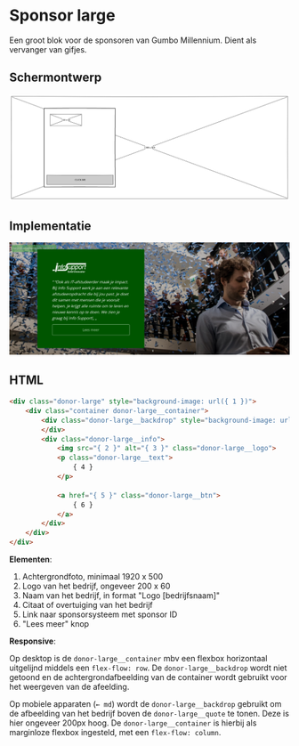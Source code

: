 # Sponsor large

Een groot blok voor de sponsoren van Gumbo Millennium. Dient als vervanger van gifjes.

## Schermontwerp

![Schermontwerp voor sponsor large](./img/sponsor-large-design.png)

## Implementatie

![Screenshot voor sponsor large](./img/sponsor-large-web.png)

## HTML

```html
<div class="donor-large" style="background-image: url({ 1 })">
    <div class="container donor-large__container">
        <div class="donor-large__backdrop" style="background-image: url({ 1 })">
        </div>
        <div class="donor-large__info">
            <img src="{ 2 }" alt="{ 3 }" class="donor-large__logo">
            <p class="donor-large__text">
                { 4 }
            </p>

            <a href="{ 5 }" class="donor-large__btn">
                { 6 }
            </a>
        </div>
    </div>
</div>
```

**Elementen**:

1. Achtergrondfoto, minimaal 1920 x 500
2. Logo van het bedrijf, ongeveer 200 x 60
3. Naam van het bedrijf, in format "Logo [bedrijfsnaam]"
4. Citaat of overtuiging van het bedrijf
5. Link naar sponsorsysteem met sponsor ID
6. "Lees meer" knop

**Responsive**:

Op desktop is de `donor-large__container` mbv een flexbox horizontaal uitgelijnd middels een `flex-flow: row`. De `donor-large__backdrop` wordt niet getoond en de achtergrondafbeelding van de container wordt gebruikt voor het weergeven van de afeelding.

Op mobiele apparaten (`← md`) wordt de `donor-large__backdrop` gebruikt om de afbeelding van het bedrijf boven de `donor-large__quote` te tonen. Deze is hier ongeveer 200px hoog.
De `donor-large__container` is hierbij als marginloze flexbox ingesteld, met een `flex-flow: column`.
